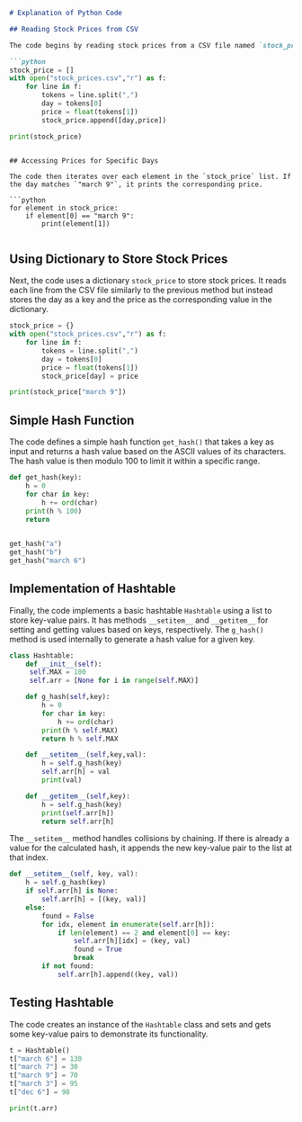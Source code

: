 
```markdown
# Explanation of Python Code

## Reading Stock Prices from CSV

The code begins by reading stock prices from a CSV file named `stock_prices.csv`. It first initializes an empty list called `stock_price`. Then, it reads each line from the file, splits it by comma (`,`) to separate the day and price tokens, converts the price to a float, and appends the day and price as a list `[day, price]` to the `stock_price` list. After reading all lines, it prints the `stock_price`.

```python
stock_price = []
with open("stock_prices.csv","r") as f:
    for line in f:
        tokens = line.split(",")
        day = tokens[0]
        price = float(tokens[1])
        stock_price.append([day,price])

print(stock_price)
```

```

## Accessing Prices for Specific Days

The code then iterates over each element in the `stock_price` list. If the day matches `"march 9"`, it prints the corresponding price.

```python
for element in stock_price:
    if element[0] == "march 9":
        print(element[1])
        
```

## Using Dictionary to Store Stock Prices

Next, the code uses a dictionary `stock_price` to store stock prices. It reads each line from the CSV file similarly to the previous method but instead stores the day as a key and the price as the corresponding value in the dictionary.

```python
stock_price = {}
with open("stock_prices.csv","r") as f:
    for line in f:
        tokens = line.split(",")
        day = tokens[0]
        price = float(tokens[1])
        stock_price[day] = price

print(stock_price["march 9"])
```

## Simple Hash Function

The code defines a simple hash function `get_hash()` that takes a key as input and returns a hash value based on the ASCII values of its characters. The hash value is then modulo 100 to limit it within a specific range.

```python
def get_hash(key):
    h = 0 
    for char in key:
        h += ord(char)
    print(h % 100) 
    return 
    

get_hash("a")
get_hash("b")
get_hash("march 6")
```

## Implementation of Hashtable

Finally, the code implements a basic hashtable `Hashtable` using a list to store key-value pairs. It has methods `__setitem__` and `__getitem__` for setting and getting values based on keys, respectively. The `g_hash()` method is used internally to generate a hash value for a given key.

```python
class Hashtable:
    def __init__(self):
     self.MAX = 100
     self.arr = [None for i in range(self.MAX)]

    def g_hash(self,key):
        h = 0 
        for char in key:
            h += ord(char)
        print(h % self.MAX)
        return h % self.MAX

    def __setitem__(self,key,val):
        h = self.g_hash(key)
        self.arr[h] = val
        print(val)

    def __getitem__(self,key):
        h = self.g_hash(key)
        print(self.arr[h])
        return self.arr[h]
```

The `__setitem__` method handles collisions by chaining. If there is already a value for the calculated hash, it appends the new key-value pair to the list at that index.

```python
def __setitem__(self, key, val):
    h = self.g_hash(key)
    if self.arr[h] is None:
        self.arr[h] = [(key, val)]
    else:
        found = False
        for idx, element in enumerate(self.arr[h]):
            if len(element) == 2 and element[0] == key:
                self.arr[h][idx] = (key, val)
                found = True
                break
        if not found:
            self.arr[h].append((key, val))
```

## Testing Hashtable

The code creates an instance of the `Hashtable` class and sets and gets some key-value pairs to demonstrate its functionality.

```python
t = Hashtable()
t["march 6"] = 130
t["march 7"] = 30
t["march 9"] = 70
t["march 3"] = 95
t["dec 6"] = 98

print(t.arr)
```
```
